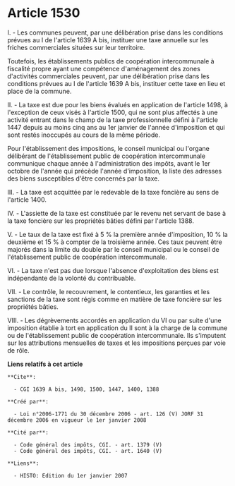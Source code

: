 # Article 1530

I. - Les communes peuvent, par une délibération prise dans les conditions prévues au I de l'article 1639 A bis, instituer une
taxe annuelle sur les friches commerciales situées sur leur territoire.

Toutefois, les établissements publics de coopération intercommunale à fiscalité propre ayant une compétence d'aménagement des
zones d'activités commerciales peuvent, par une délibération prise dans les conditions prévues au I de l'article 1639 A bis,
instituer cette taxe en lieu et place de la commune.

II. - La taxe est due pour les biens évalués en application de l'article 1498, à l'exception de ceux visés à l'article 1500,
qui ne sont plus affectés à une activité entrant dans le champ de la taxe professionnelle défini à l'article 1447 depuis au
moins cinq ans au 1er janvier de l'année d'imposition et qui sont restés inoccupés au cours de la même période.

Pour l'établissement des impositions, le conseil municipal ou l'organe délibérant de l'établissement public de coopération
intercommunale communique chaque année à l'administration des impôts, avant le 1er octobre de l'année qui précède l'année
d'imposition, la liste des adresses des biens susceptibles d'être concernés par la taxe.

III. - La taxe est acquittée par le redevable de la taxe foncière au sens de l'article 1400.

IV. - L'assiette de la taxe est constituée par le revenu net servant de base à la taxe foncière sur les propriétés bâties
défini par l'article 1388.

V. - Le taux de la taxe est fixé à 5 % la première année d'imposition, 10 % la deuxième et 15 % à compter de la troisième
année. Ces taux peuvent être majorés dans la limite du double par le conseil municipal ou le conseil de l'établissement
public de coopération intercommunale.

VI. - La taxe n'est pas due lorsque l'absence d'exploitation des biens est indépendante de la volonté du contribuable.

VII. - Le contrôle, le recouvrement, le contentieux, les garanties et les sanctions de la taxe sont régis comme en matière de
taxe foncière sur les propriétés bâties.

VIII. - Les dégrèvements accordés en application du VI ou par suite d'une imposition établie à tort en application du II sont
à la charge de la commune ou de l'établissement public de coopération intercommunale. Ils s'imputent sur les attributions
mensuelles de taxes et les impositions perçues par voie de rôle.

**Liens relatifs à cet article**

	**Cite**:

	  - CGI 1639 A bis, 1498, 1500, 1447, 1400, 1388

	**Créé par**:

	  - Loi n°2006-1771 du 30 décembre 2006 - art. 126 (V) JORF 31 décembre 2006 en vigueur le 1er janvier 2008

	**Cité par**:

	  - Code général des impôts, CGI. - art. 1379 (V)
	  - Code général des impôts, CGI. - art. 1640 (V)

	**Liens**:

	  - HISTO: Edition du 1er janvier 2007
